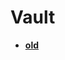 <!-- generated by markdown-notes-tree -->

# Vault

<!-- optional markdown-notes-tree directory description starts here -->

<!-- optional markdown-notes-tree directory description ends here -->

- [**old**](old)
